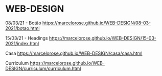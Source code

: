 # WEB-DESIGN

08/03/21 - Botão
https://marcelorose.github.io/WEB-DESIGN/08-03-2021/botao.html

15/03/21 - Headings
https://marcelorose.github.io/WEB-DESIGN/15-03-2021/index.html

Casa
https://marcelorose.github.io/WEB-DESIGN/casa/casa.html

Curriculum
https://marcelorose.github.io/WEB-DESIGN/curriculum/curriculum.html


